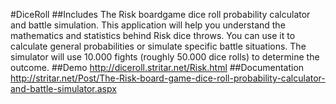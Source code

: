 #DiceRoll
##Includes
The Risk boardgame dice roll probability calculator and battle simulation. 
This application will help you understand the mathematics and statistics behind Risk dice throws. 
You can use it to calculate general probabilities or simulate specific battle situations. 
The simulator will use 10.000 fights (roughly 50.000 dice rolls) to determine the outcome.
##Demo
http://diceroll.stritar.net/Risk.html
##Documentation
http://stritar.net/Post/The-Risk-board-game-dice-roll-probability-calculator-and-battle-simulator.aspx

